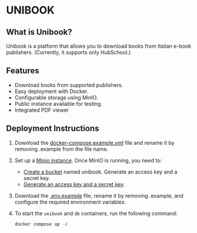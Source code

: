 # UNIBOOK

## What is Unibook?

Unibook is a platform that allows you to download books from Italian e-book publishers. (Currently, it supports only HubSchool.)

## Features
- Download books from supported publishers.
- Easy deployment with Docker.
- Configurable storage using MinIO.
- Public instance available for testing.
- Integrated PDF viewer

## Deployment Instructions

1. Download the [docker-compose.example.yml](https://raw.githubusercontent.com/MouadLahlal/unibook/refs/heads/main/docker-compose.example.yml) file and rename it by removing .example from the file name.
2. Set up a [Minio instance](https://github.com/minio/minio). Once MinIO is running, you need to:
    - [Create a bucket](https://min.io/docs/minio/linux/administration/console/managing-objects.html#minio-console-buckets) named unibook.
    Generate an access key and a secret key.
    - [Generate an access key and a secret key](https://min.io/docs/minio/linux/administration/console/security-and-access.html#minio-console-security-access).
3. Download the [.env.example](https://raw.githubusercontent.com/MouadLahlal/unibook/refs/heads/main/.env.example) file, rename it by removing .example, and configure the required environment variables.
4. To start the `unibook` and `db` containers, run the following command:

    ```bash
    docker compose up -d
    ```
